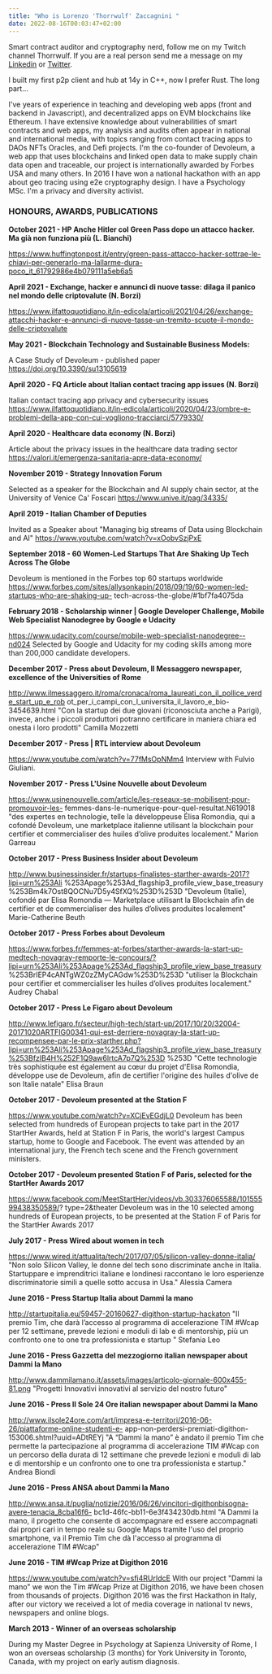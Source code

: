 ```yaml
---
title: "Who is Lorenzo 'Thorrwulf' Zaccagnini "
date: 2022-08-16T00:03:47+02:00
---
```


Smart contract auditor and cryptography nerd, follow me on my Twitch channel Thorrwulf. If you are a real person send me a message on my [Linkedin](https://www.linkedin.com/in/lorenzo-zaccagnini/) or [Twitter](https://twitter.com/Thorrwulf).

I built my first p2p client and hub at 14y in C++, now I prefer Rust. The long part…

I've years of experience in teaching and developing web apps (front and backend in Javascript), and decentralized apps on EVM blockchains like Ethereum. I have extensive knowledge about vulnerabilities of smart contracts and web apps, my analysis and audits often appear in national and international media, with topics ranging from contact tracing apps to DAOs NFTs Oracles, and Defi projects. I'm the co-founder of Devoleum, a web app that uses blockchains and linked open data to make supply chain data open and traceable, our project is internationally awarded by Forbes USA and many others. In 2016 I have won a national hackathon with an app about geo tracing using e2e cryptography design. I have a Psychology MSc. I'm a privacy and diversity activist.

### HONOURS, AWARDS, PUBLICATIONS

**October 2021 - HP Anche Hitler col Green Pass dopo un attacco hacker. Ma già non funziona più (L. Bianchi)**

https://www.huffingtonpost.it/entry/green-pass-attacco-hacker-sottrae-le-chiavi-per-generarlo-ma-lallarme-dura-poco_it_61792986e4b079111a5eb6a5

**April 2021 - Exchange, hacker e annunci di nuove tasse: dilaga il panico nel mondo delle criptovalute (N. Borzi)**

https://www.ilfattoquotidiano.it/in-edicola/articoli/2021/04/26/exchange-attacchi-hacker-e-annunci-di-nuove-tasse-un-tremito-scuote-il-mondo-delle-criptovalute

**May 2021 - Blockchain Technology and Sustainable Business Models:**

A Case Study of Devoleum - published paper
https://doi.org/10.3390/su13105619

**April 2020 - FQ Article about Italian contact tracing app issues (N. Borzi)**

Italian contact tracing app privacy and cybersecurity issues
https://www.ilfattoquotidiano.it/in-edicola/articoli/2020/04/23/ombre-e-problemi-della-app-con-cui-vogliono-tracciarci/5779330/

**April 2020 - Healthcare data economy (N. Borzi)**

Article about the privacy issues in the healthcare data trading sector
https://valori.it/emergenza-sanitaria-apre-data-economy/

**November 2019 - Strategy Innovation Forum**

Selected as a speaker for the Blockchain and AI supply chain sector, at the University of Venice Ca' Foscari
https://www.unive.it/pag/34335/

**April 2019 - Italian Chamber of Deputies**

Invited as a Speaker about "Managing big streams of Data using Blockchain and AI"
https://www.youtube.com/watch?v=xOobvSzjPxE

**September 2018 - 60 Women-Led Startups That Are Shaking Up Tech Across The Globe**

Devoleum is mentioned in the Forbes top 60 startups worldwide
https://www.forbes.com/sites/allysonkapin/2018/09/19/60-women-led-startups-who-are-shaking-up- tech-across-the-globe/#1bf7fa4075da

**February 2018 - Scholarship winner | Google Developer Challenge, Mobile Web Specialist Nanodegree by Google e Udacity**

https://www.udacity.com/course/mobile-web-specialist-nanodegree--nd024
Selected by Google and Udacity for my coding skills among more than 200,000 candidate developers.

**December 2017 - Press about Devoleum, Il Messaggero newspaper, excellence of the Universities of Rome**

http://www.ilmessaggero.it/roma/cronaca/roma_laureati_con_il_pollice_verde_start_up_e_rob ot_per_i_campi_con_l_universita_il_lavoro_e_bio-3454639.html
"Con la startup dei due giovani (riconosciuta anche a Parigi), invece, anche i piccoli produttori potranno certificare in maniera chiara ed onesta i loro prodotti" Camilla Mozzetti

**December 2017 - Press | RTL interview about Devoleum**

https://www.youtube.com/watch?v=77fMsOpNMm4
Interview with Fulvio Giuliani.

**November 2017 - Press L'Usine Nouvelle about Devoleum**

https://www.usinenouvelle.com/article/les-reseaux-se-mobilisent-pour-promouvoir-les- femmes-dans-le-numerique-pour-quel-resultat.N619018
"des expertes en technologie, telle la développeuse Élisa Romondia, qui a cofondé Devoleum, une marketplace italienne utilisant la blockchain pour certifier et commercialiser des huiles d’olive produites localement." Marion Garreau

**October 2017 - Press Business Insider about Devoleum**

http://www.businessinsider.fr/startups-finalistes-starther-awards-2017?lipi=urn%253Ali %253Apage%253Ad_flagship3_profile_view_base_treasury %253Bm4k7Ost8QOCNu7D5y4SfXQ%253D%253D
"Devoleum (Italie), cofondé par Elisa Romondia — Marketplace utilisant la Blockchain afin de certifier et de commercialiser des huiles d’olives produites localement" Marie-Catherine Beuth

**October 2017 - Press Forbes about Devoleum**

https://www.forbes.fr/femmes-at-forbes/starther-awards-la-start-up-medtech-novagray-remporte-le-concours/?lipi=urn%253Ali%253Apage%253Ad_flagship3_profile_view_base_treasury %253BrIEP4cANTgWZ0zZMyCAGdw%253D%253D
"utiliser la Blockchain pour certifier et commercialiser les huiles d’olives produites localement." Audrey Chabal

**October 2017 - Press Le Figaro about Devoleum**

http://www.lefigaro.fr/secteur/high-tech/start-up/2017/10/20/32004-20171020ARTFIG00341-qui-est-derriere-novagray-la-start-up-recompensee-par-le-prix-starther.php?lipi=urn%253Ali%253Apage%253Ad_flagship3_profile_view_base_treasury%253BfzIB4H%252F1Q9aw6lrtcA7p7Q%253D %253D
"Cette technologie très sophistiquée est également au cœur du projet d'Elisa Romondia, développe use de Devoleum, afin de certifier l'origine des huiles d'olive de son Italie natale" Elisa Braun

**October 2017 - Devoleum presented at the Station F**

https://www.youtube.com/watch?v=XCjEvEGdjL0
Devoleum has been selected from hundreds of European projects to take part in the 2017 StartHer Awards, held at Station F in Paris, the world's largest Campus startup, home to Google and Facebook. The event was attended by an international jury, the French tech scene and the French government ministers.

**October 2017 - Devoleum presented Station F of Paris, selected for the StartHer Awards 2017**

https://www.facebook.com/MeetStartHer/videos/vb.303376065588/10155599438350589/? type=2&amp;theater
Devoleum was in the 10 selected among hundreds of European projects, to be presented at the Station F of Paris for the StartHer Awards 2017

**July 2017 - Press Wired about women in tech**

https://www.wired.it/attualita/tech/2017/07/05/silicon-valley-donne-italia/
"Non solo Silicon Valley, le donne del tech sono discriminate anche in Italia. Startuppare e imprenditrici italiane e londinesi raccontano le loro esperienze discriminatorie simili a quelle sotto accusa in Usa." Alessia Camera

**June 2016 - Press Startup Italia about Dammi la mano**

http://startupitalia.eu/59457-20160627-digithon-startup-hackaton
"Il premio Tim, che darà l’accesso al programma di accelerazione TIM #Wcap per 12 settimane, prevede lezioni e moduli di lab e di mentorship, più un confronto one to one tra professionista e startup " Stefania Leo

**June 2016 - Press Gazzetta del mezzogiorno italian newspaper about Dammi la Mano**

http://www.dammilamano.it/assets/images/articolo-giornale-600x455-81.png
"Progetti Innovativi innovativi al servizio del nostro futuro"

**June 2016 - Press Il Sole 24 Ore italian newspaper about Dammi la Mano**

http://www.ilsole24ore.com/art/impresa-e-territori/2016-06-26/piattaforme-online-studenti-e- app-non-perdersi-premiati-digithon-153006.shtml?uuid=ADtREYj
"A “Dammi la mano” è andato il premio Tim che permette la partecipazione al programma di accelerazione TIM #Wcap con un percorso della durata di 12 settimane che prevede lezioni e moduli di lab e di mentorship e un confronto one to one tra professionista e startup." Andrea Biondi

**June 2016 - Press ANSA about Dammi la Mano**

http://www.ansa.it/puglia/notizie/2016/06/26/vincitori-digithonbisogna-avere-tenacia_8cba16f6- bc1d-46fc-bb11-6e3f434230db.html
"A Dammi la mano, il progetto che consente di accompagnare ed essere accompagnati dai propri cari in tempo reale su Google Maps tramite l'uso del proprio smartphone, va il Premio Tim che dà l'accesso al programma di accelerazione TIM #Wcap"

**June 2016 - TIM #Wcap Prize at Digithon 2016**

https://www.youtube.com/watch?v=sfi4RUrIdcE
With our project "Dammi la mano" we won the Tim #Wcap Prize at Digithon 2016, we have been chosen from thousands of projects. Digithon 2016 was the first Hackathon in Italy, after our victory we received a lot of media coverage in national tv news, newspapers and online blogs.

**March 2013 - Winner of an overseas scholarship**

During my Master Degree in Psychology at Sapienza University of Rome, I won an overseas scholarship (3 months) for York University in Toronto, Canada, with my project on early autism diagnosis.
